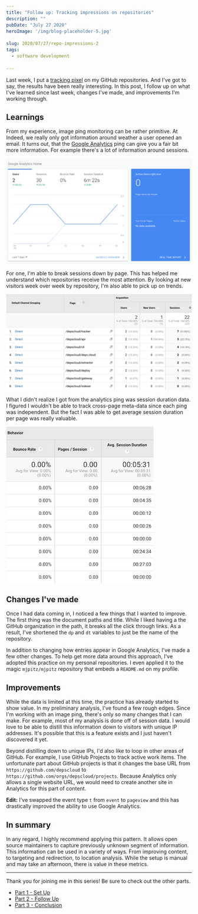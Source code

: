 ```yaml
---
title: "Follow up: Tracking impressions on repositories"
description: ""
pubDate: "July 27 2020"
heroImage: '/img/blog-placeholder-5.jpg'

slug: 2020/07/27/repo-impressions-2
tags:
  - software development

---
```


Last week, I put a [tracking pixel](/blog/2020/07/17/repo-impression-tracking) on my GitHub repositories.
And I've got to say, the results have been really interesting.
In this post, I follow up on what I've learned since last week, changes I've made, and improvements I'm working through.

<!--more-->

## Learnings

From my experience, image ping monitoring can be rather primitive.
At Indeed, we really only got information around weather a user opened an email.
It turns out, that the [Google Analytics] ping can give you a fair bit more information.
For example there's a lot of information around sessions.

![](/img/2020-07-27-depscloud-gh-ga-bounce.png)

For one, I'm able to break sessions down by page.
This has helped me understand which repositories receive the most attention.
By looking at new visitors week over week by repository, I'm also able to pick up on trends.

![](/img/2020-07-27-depscloud-gh-ga.png)

What I didn't realize I got from the analytics ping was session duration data.
I figured I wouldn't be able to track cross-page meta-data since each ping was independent.
But the fact I was able to get average session duration per page was really valuable.

![](/img/2020-07-27-depscloud-gh-ga-session.png)

## Changes I've made

Once I had data coming in, I noticed a few things that I wanted to improve.
The first thing was the document paths and title.
While I liked having a the GitHub organization in the path, it breaks all the click through links.
As a result, I've shortened the `dp` and `dt` variables to just be the name of the repository.

In addition to changing how entries appear in Google Analytics, I've made a few other changes.
To help get more data around this approach, I've adopted this practice on my personal repositories.
I even applied it to the magic `mjpitz/mjpitz` repository that embeds a `README.md` on my profile.

## Improvements

While the data is limited at this time, the practice has already started to show value.
In my preliminary analysis, I've found a few rough edges.
Since I'm working with an image ping, there's only so many changes that I can make.
For example, most of my analysis is done off of session data.
I would love to be able to distill this information down to visitors with unique IP addresses.
It's possible that this is a feature exists and I just haven't discovered it yet.

Beyond distilling down to unique IPs, I'd also like to loop in other areas of GitHub.
For example, I use GitHub Projects to track active work items.
The unfortunate part about GitHub projects is that it changes the base URL from `https://github.com/depscloud` to `https://github.com/orgs/depscloud/projects`.
Because Analytics only allows a single website URL, we would need to create another site in Analytics for this part of content.

**Edit:** I've swapped the event type `t` from `event` to `pageview` and this has drastically improved the ability to use Google Analytics.

## In summary

In any regard, I highly recommend applying this pattern.
It allows open source maintainers to capture previously unknown segment of information.
This information can be used in a variety of ways.
From improving content, to targeting and redirection, to location analysis.
While the setup is manual and may take an afternoon, there is value in these metrics.

---

Thank you for joining me in this series!
Be sure to check out the other parts.

- [Part 1 - Set Up](/blog/2020/07/17/repo-impression-tracking/)
- [Part 2 - Follow Up](/blog/2020/07/27/repo-impressions-2/)
- [Part 3 - Conclusion](/blog/2020/08/02/repo-impressions-3/)

[Google Analytics]: https://analytics.google.com
